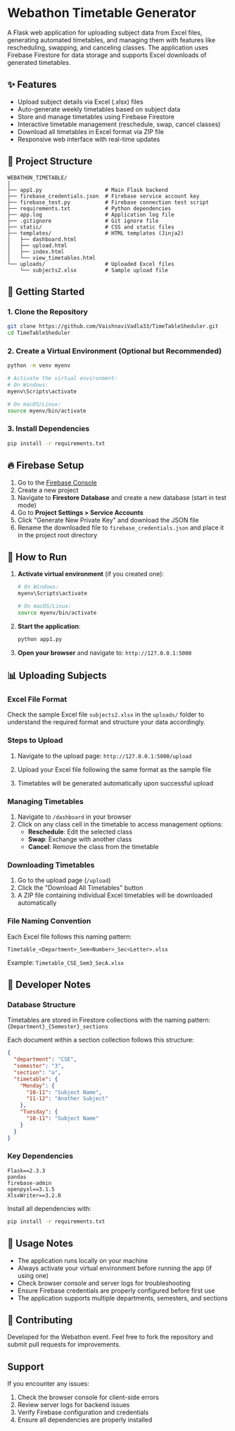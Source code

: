 # Webathon Timetable Generator

A Flask web application for uploading subject data from Excel files, generating automated timetables, and managing them with features like rescheduling, swapping, and canceling classes. The application uses Firebase Firestore for data storage and supports Excel downloads of generated timetables.

## ✨ Features

- Upload subject details via Excel (.xlsx) files
- Auto-generate weekly timetables based on subject data
- Store and manage timetables using Firebase Firestore
- Interactive timetable management (reschedule, swap, cancel classes)
- Download all timetables in Excel format via ZIP file
- Responsive web interface with real-time updates

## 📁 Project Structure

```
WEBATHON_TIMETABLE/
│
├── app1.py                    # Main Flask backend
├── firebase_credentials.json  # Firebase service account key
├── firebase_test.py           # Firebase connection test script
├── requirements.txt           # Python dependencies
├── app.log                    # Application log file
├── .gitignore                 # Git ignore file
├── static/                    # CSS and static files
├── templates/                 # HTML templates (Jinja2)
│   ├── dashboard.html
│   ├── upload.html
│   ├── index.html
│   └── view_timetables.html
└── uploads/                   # Uploaded Excel files
    └── subjects2.xlsx         # Sample upload file
```

## 🚀 Getting Started

### 1. Clone the Repository

```bash
git clone https://github.com/VaishnaviVadla33/TimeTableSheduler.git
cd TimeTableSheduler
```

### 2. Create a Virtual Environment (Optional but Recommended)

```bash
python -m venv myenv

# Activate the virtual environment:
# On Windows:
myenv\Scripts\activate

# On macOS/Linux:
source myenv/bin/activate
```

### 3. Install Dependencies

```bash
pip install -r requirements.txt
```


## 🔥 Firebase Setup

1. Go to the [Firebase Console](https://console.firebase.google.com/)
2. Create a new project
3. Navigate to **Firestore Database** and create a new database (start in test mode)
4. Go to **Project Settings > Service Accounts**
5. Click "Generate New Private Key" and download the JSON file
6. Rename the downloaded file to `firebase_credentials.json` and place it in the project root directory

## 🚀 How to Run

1. **Activate virtual environment** (if you created one):
   ```bash
   # On Windows:
   myenv\Scripts\activate
   
   # On macOS/Linux:
   source myenv/bin/activate
   ```

2. **Start the application**:
   ```bash
   python app1.py
   ```

3. **Open your browser** and navigate to: `http://127.0.0.1:5000`

## 📊 Uploading Subjects

### Excel File Format

Check the sample Excel file `subjects2.xlsx` in the `uploads/` folder to understand the required format and structure your data accordingly.

### Steps to Upload

1. Navigate to the upload page: `http://127.0.0.1:5000/upload`

2. Upload your Excel file following the same format as the sample file

3. Timetables will be generated automatically upon successful upload

### Managing Timetables

1. Navigate to `/dashboard` in your browser
2. Click on any class cell in the timetable to access management options:
   - **Reschedule**: Edit the selected class
   - **Swap**: Exchange with another class
   - **Cancel**: Remove the class from the timetable

### Downloading Timetables

1. Go to the upload page (`/upload`)
2. Click the "Download All Timetables" button
3. A ZIP file containing individual Excel timetables will be downloaded automatically

### File Naming Convention

Each Excel file follows this naming pattern:
```
Timetable_<Department>_Sem<Number>_Sec<Letter>.xlsx
```

Example: `Timetable_CSE_Sem3_SecA.xlsx`

## 🔧 Developer Notes

### Database Structure

Timetables are stored in Firestore collections with the naming pattern: `{Department}_{Semester}_sections`

Each document within a section collection follows this structure:

```json
{
  "department": "CSE",
  "semester": "3",
  "section": "a",
  "timetable": {
    "Monday": {
      "10-11": "Subject Name",
      "11-12": "Another Subject"
    },
    "Tuesday": {
      "10-11": "Subject Name"
    }
  }
}
```

### Key Dependencies

```
Flask==2.3.3
pandas
firebase-admin
openpyxl==3.1.5
XlsxWriter==3.2.0
```

Install all dependencies with:
```bash
pip install -r requirements.txt
```

## 📝 Usage Notes

- The application runs locally on your machine
- Always activate your virtual environment before running the app (if using one)
- Check browser console and server logs for troubleshooting
- Ensure Firebase credentials are properly configured before first use
- The application supports multiple departments, semesters, and sections

## 🤝 Contributing

Developed for the Webathon event. Feel free to fork the repository and submit pull requests for improvements.

## Support

If you encounter any issues:
1. Check the browser console for client-side errors
2. Review server logs for backend issues
3. Verify Firebase configuration and credentials
4. Ensure all dependencies are properly installed
